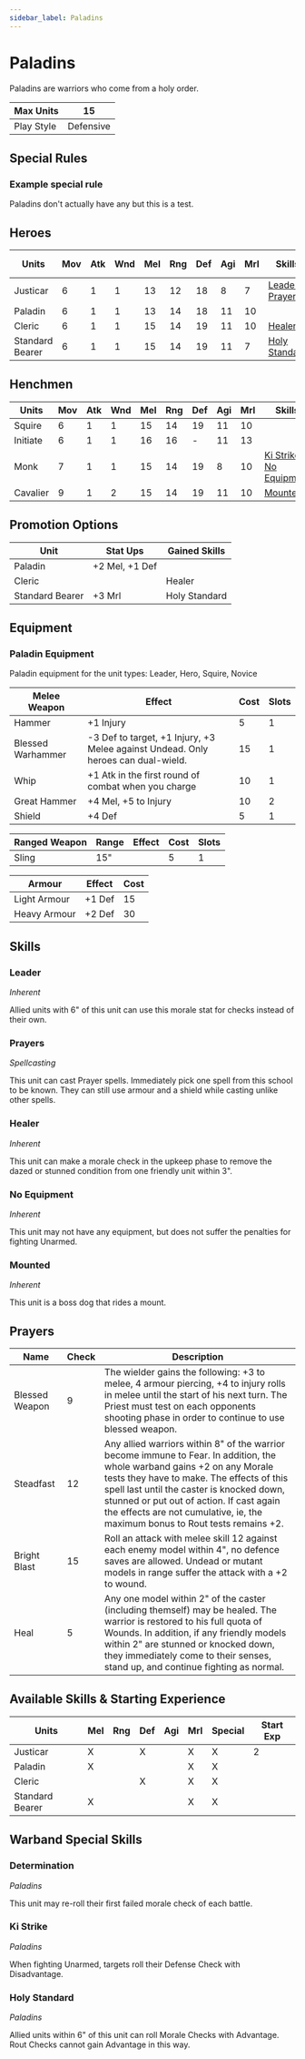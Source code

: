 ```yaml
---
sidebar_label: Paladins
---
```

# Paladins
Paladins are warriors who come from a holy order.

| Max Units | 15 |
| ---- | ---- |
| Play Style | Defensive |

## Special Rules
### Example special rule
Paladins don't actually have any but this is a test.
## Heroes
| Units | Mov | Atk | Wnd | Mel | Rng | Def | Agi | Mrl | Skills | Cost |  Cap | Skill Ups |
| ---- | ---- | ---- | ---- | ---- | ---- | ---- | ---- | ---- | ---- | ---- | ---- | ---- |
| Justicar | 6 | 1 | 1 | 13 | 12 | 18 | 8 | 7 | [Leader](#leader), [Prayers](#prayers) | 70 | 1 | [\[Link\]](docs/8.%20Reference/4.%20Skill%20Search.md?filter=Melee,Defense,Morale,Paladins) |
| Paladin | 6 | 1 | 1 | 13 | 14 | 18 | 11 | 10 |  | 35 | None | [\[Link\]](docs/8.%20Reference/4.%20Skill%20Search.md?filter=Melee,Morale,Paladins) |
| Cleric | 6 | 1 | 1 | 15 | 14 | 19 | 11 | 10 | [Healer](#healer) | 30 | 1 | [\[Link\]](docs/8.%20Reference/4.%20Skill%20Search.md?filter=Defense,Morale,Paladins) |
| Standard Bearer | 6 | 1 | 1 | 15 | 14 | 19 | 11 | 7 | [Holy Standard](#holy-standard) | 35 | None | [\[Link\]](docs/8.%20Reference/4.%20Skill%20Search.md?filter=Melee,Morale,Paladins) |

## Henchmen
| Units | Mov | Atk | Wnd | Mel | Rng | Def | Agi | Mrl | Skills | Cost |  Cap |
| ---- | ---- | ---- | ---- | ---- | ---- | ---- | ---- | ---- | ---- | ---- | ---- |
| Squire | 6 | 1 | 1 | 15 | 14 | 19 | 11 | 10 |  | 25 | None |
| Initiate | 6 | 1 | 1 | 16 | 16 | - | 11 | 13 |  | 15 | None |
| Monk | 7 | 1 | 1 | 15 | 14 | 19 | 8 | 10 | [Ki Strike](#ki-strike), [No Equipment](#no-equipment) | 40 | 3 |
| Cavalier | 9 | 1 | 2 | 15 | 14 | 19 | 11 | 10 | [Mounted](#mounted) | 45 | 3 |

## Promotion Options
| Unit | Stat Ups | Gained Skills |
| ---- | ---- | ---- |
| Paladin | +2 Mel, +1 Def |  |
| Cleric |  | Healer |
| Standard Bearer | +3 Mrl | Holy Standard |

## Equipment

### Paladin Equipment 
Paladin equipment for the unit types: Leader, Hero, Squire, Novice

| Melee Weapon | Effect | Cost | Slots |
| ---- | ------ | ---- | ----- |
| Hammer | +1 Injury | 5 | 1 |
| Blessed Warhammer | -3 Def to target, +1 Injury, +3 Melee against Undead. Only heroes can dual-wield. | 15 | 1 |
| Whip | +1 Atk in the first round of combat when you charge | 10 | 1 |
| Great Hammer | +4 Mel, +5 to Injury | 10 | 2 |
| Shield | +4 Def | 5 | 1 |

| Ranged Weapon | Range | Effect | Cost | Slots |
| ---- | ----- | ------ | ---- | ----- |
| Sling | 15" |  | 5 | 1 |

| Armour | Effect | Cost |
| ---- | ------ | ---- |
| Light Armour | +1 Def | 15 |
| Heavy Armour | +2 Def | 30 |

## Skills 
### Leader
*Inherent*

Allied units with 6" of this unit can use this morale stat for checks instead of their own.
### Prayers
*Spellcasting*

This unit can cast Prayer spells. Immediately pick one spell from this school to be known. They can still use armour and a shield while casting unlike other spells.
### Healer
*Inherent*

This unit can make a morale check in the upkeep phase to remove the dazed or stunned condition from one friendly unit within 3".
### No Equipment
*Inherent*

This unit may not have any equipment, but does not suffer the penalties for fighting Unarmed.
### Mounted
*Inherent*

This unit is a boss dog that rides a mount.

## Prayers 

| Name | Check | Description |
| ---- | ------ | ---- |
| Blessed Weapon | 9 | The wielder gains the following: +3 to melee, 4 armour piercing, +4 to injury rolls in melee until the start of his next turn. The Priest must test on each opponents shooting phase in order to continue to use blessed weapon. |
| Steadfast | 12 | Any allied warriors within 8" of the warrior become immune to Fear. In addition, the whole warband gains +2 on any Morale tests they have to make. The effects of this spell last until the caster is knocked down, stunned or put out of action. If cast again the effects are not cumulative, ie, the maximum bonus to Rout tests remains +2. |
| Bright Blast | 15 | Roll an attack with melee skill 12 against each enemy model within 4", no defence saves are allowed. Undead or mutant models in range suffer the attack with a +2 to wound. |
| Heal | 5 | Any one model within 2" of the caster (including themself) may be healed. The warrior is restored to his full quota of Wounds. In addition, if any friendly models within 2" are stunned or knocked down, they immediately come to their senses, stand up, and continue fighting as normal. |


## Available Skills & Starting Experience
| Units | Mel | Rng | Def | Agi | Mrl | Special | Start Exp |
| ---- | ---- | ---- | ---- | ---- | ---- | ---- | ---- |
| Justicar | X |  | X |  | X | X | 2 |
| Paladin | X |  |  |  | X | X |  |
| Cleric |  |  | X |  | X | X |  |
| Standard Bearer | X |  |  |  | X | X |  |

## Warband Special Skills 
### Determination
*Paladins*

This unit may re-roll their first failed morale check of each battle.
### Ki Strike
*Paladins*

When fighting Unarmed, targets roll their Defense Check with Disadvantage.
### Holy Standard
*Paladins*

Allied units within 6" of this unit can roll Morale Checks with Advantage. Rout Checks cannot gain Advantage in this way.
